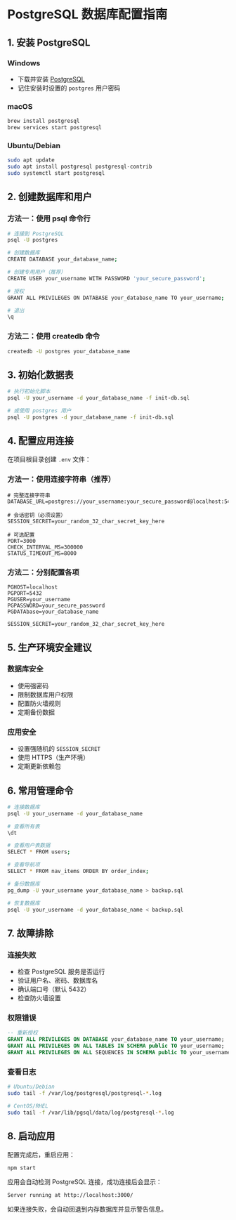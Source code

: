 # PostgreSQL 数据库配置指南

## 1. 安装 PostgreSQL

### Windows
- 下载并安装 [PostgreSQL](https://www.postgresql.org/download/windows/)
- 记住安装时设置的 `postgres` 用户密码

### macOS
```bash
brew install postgresql
brew services start postgresql
```

### Ubuntu/Debian
```bash
sudo apt update
sudo apt install postgresql postgresql-contrib
sudo systemctl start postgresql
```

## 2. 创建数据库和用户

### 方法一：使用 psql 命令行
```bash
# 连接到 PostgreSQL
psql -U postgres

# 创建数据库
CREATE DATABASE your_database_name;

# 创建专用用户（推荐）
CREATE USER your_username WITH PASSWORD 'your_secure_password';

# 授权
GRANT ALL PRIVILEGES ON DATABASE your_database_name TO your_username;

# 退出
\q
```

### 方法二：使用 createdb 命令
```bash
createdb -U postgres your_database_name
```

## 3. 初始化数据表

```bash
# 执行初始化脚本
psql -U your_username -d your_database_name -f init-db.sql

# 或使用 postgres 用户
psql -U postgres -d your_database_name -f init-db.sql
```

## 4. 配置应用连接

在项目根目录创建 `.env` 文件：

### 方法一：使用连接字符串（推荐）
```env
# 完整连接字符串
DATABASE_URL=postgres://your_username:your_secure_password@localhost:5432/your_database_name

# 会话密钥（必须设置）
SESSION_SECRET=your_random_32_char_secret_key_here

# 可选配置
PORT=3000
CHECK_INTERVAL_MS=300000
STATUS_TIMEOUT_MS=8000
```

### 方法二：分别配置各项
```env
PGHOST=localhost
PGPORT=5432
PGUSER=your_username
PGPASSWORD=your_secure_password
PGDATAbase=your_database_name

SESSION_SECRET=your_random_32_char_secret_key_here
```

## 5. 生产环境安全建议

### 数据库安全
- 使用强密码
- 限制数据库用户权限
- 配置防火墙规则
- 定期备份数据

### 应用安全
- 设置强随机的 `SESSION_SECRET`
- 使用 HTTPS（生产环境）
- 定期更新依赖包

## 6. 常用管理命令

```bash
# 连接数据库
psql -U your_username -d your_database_name

# 查看所有表
\dt

# 查看用户表数据
SELECT * FROM users;

# 查看导航项
SELECT * FROM nav_items ORDER BY order_index;

# 备份数据库
pg_dump -U your_username your_database_name > backup.sql

# 恢复数据库
psql -U your_username -d your_database_name < backup.sql
```

## 7. 故障排除

### 连接失败
- 检查 PostgreSQL 服务是否运行
- 验证用户名、密码、数据库名
- 确认端口号（默认 5432）
- 检查防火墙设置

### 权限错误
```sql
-- 重新授权
GRANT ALL PRIVILEGES ON DATABASE your_database_name TO your_username;
GRANT ALL PRIVILEGES ON ALL TABLES IN SCHEMA public TO your_username;
GRANT ALL PRIVILEGES ON ALL SEQUENCES IN SCHEMA public TO your_username;
```

### 查看日志
```bash
# Ubuntu/Debian
sudo tail -f /var/log/postgresql/postgresql-*.log

# CentOS/RHEL
sudo tail -f /var/lib/pgsql/data/log/postgresql-*.log
```

## 8. 启动应用

配置完成后，重启应用：

```bash
npm start
```

应用会自动检测 PostgreSQL 连接，成功连接后会显示：
```
Server running at http://localhost:3000/
```

如果连接失败，会自动回退到内存数据库并显示警告信息。